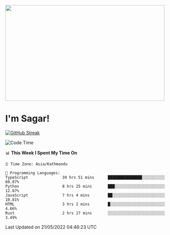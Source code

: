 
<img src="https://media.giphy.com/media/3ornk57KwDXf81rjWM/giphy.gif" width="500" height="300" frameBorder="0" class="giphy-embed" allowFullScreen></img>

#   I'm Sagar!
[![GitHub Streak](https://github-readme-streak-stats.herokuapp.com/?user=sgr2848)](https://git.io/streak-stats)
<!--START_SECTION:waka-->
![Code Time](http://img.shields.io/badge/Code%20Time-0%20secs-blue)

📊 **This Week I Spent My Time On** 

```text
⌚︎ Time Zone: Asia/Kathmandu

💬 Programming Languages: 
TypeScript               39 hrs 51 mins      ███████████████░░░░░░░░░░   60.87% 
Python                   8 hrs 25 mins       ███░░░░░░░░░░░░░░░░░░░░░░   12.87% 
JavaScript               7 hrs 4 mins        ██░░░░░░░░░░░░░░░░░░░░░░░   10.81% 
HTML                     3 hrs 2 mins        █░░░░░░░░░░░░░░░░░░░░░░░░   4.66% 
Rust                     2 hrs 17 mins       ░░░░░░░░░░░░░░░░░░░░░░░░░   3.49%

```


 Last Updated on 21/05/2022 04:46:23 UTC
<!--END_SECTION:waka-->
